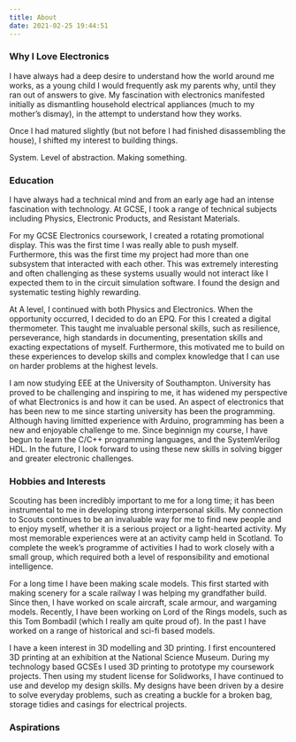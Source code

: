 ```yaml
---
title: About
date: 2021-02-25 19:44:51
---
```


### Why I Love Electronics
I have always had a deep desire to understand how the world around me works, as a young child I would frequently ask my parents why, until they ran out of answers to give. My fascination with electronics manifested initially as dismantling household electrical appliances (much to my mother’s dismay), in the attempt to understand how they works. 

Once I had matured slightly (but not before I had finished disassembling the house), I shifted my interest to building things. 

System.
Level of abstraction.
Making something.

### Education
I have always had a technical mind and from an early age had an intense fascination with technology. At GCSE, I took a range of technical subjects including Physics, Electronic Products, and Resistant Materials.

For my GCSE Electronics coursework, I created a rotating promotional display. This was the first time I was really able to push myself. Furthermore, this was the first time my project had more than one subsystem that interacted with each other. This was extremely interesting and often challenging as these systems usually would not interact like I expected them to in the circuit simulation software. I found the design and systematic testing highly rewarding.

At A level, I continued with both Physics and Electronics. When the opportunity occurred, I decided to do an EPQ. For this I created a digital thermometer. This taught me invaluable personal skills, such as resilience, perseverance, high standards in documenting, presentation skills and exacting expectations of myself. Furthermore, this motivated me to build on these experiences to develop skills and complex knowledge that I can use on harder problems at the highest levels.

I am now studying EEE at the University of Southampton. University has proved to be challenging and inspiring to me, it has widened my perspective of what Electronics is and how it can be used. An aspect of electronics that has been new to me since starting university has been the programming. Although having limitted experience with Arduino, programming has been a new and enjoyable challenge to me. Since beginnign my course, I have begun to learn the C/C++ programming languages, and the SystemVerilog HDL. In the future, I look forward to using these new skills in solving bigger and greater electronic challenges.

### Hobbies and Interests
Scouting has been incredibly important to me for a long time; it has been instrumental to me in developing strong interpersonal skills. My connection to Scouts continues to be an invaluable way for me to find new people and to enjoy myself, whether it is a serious project or a light-hearted activity. My most memorable experiences were at an activity camp held in Scotland. To complete the week’s programme of activities I had to work closely with a small group, which required both a level of responsibility and emotional intelligence. 

For a long time I have been making scale models. This first started with making scenery for a scale railway I was helping my grandfather build. Since then, I have worked on scale aircraft, scale armour, and wargaming models. Recently, I have been working on Lord of the Rings models, such as this Tom Bombadil (which I really am quite proud of). In the past I have worked on a range of historical and sci-fi based models.

I have a keen interest in 3D modelling and 3D printing. I first encountered 3D printing at an exhibition at the National Science Museum. During my technology based GCSEs I used 3D printing to prototype my coursework projects. Then using my student license for Solidworks, I have continued to use and develop my design skills. My designs have been driven by a desire to solve everyday problems, such as creating a buckle for a broken bag, storage tidies and casings for electrical projects.

### Aspirations
